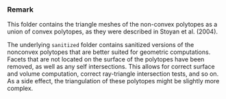 ### Remark
 
This folder contains the triangle meshes of the non-convex polytopes as a union of convex polytopes, as they were described in Stoyan et al. (2004).

The underlying `sanitized` folder contains sanitized versions of the nonconvex polytopes that are better suited for geometric computations.
Facets that are not located on the surface of the polytopes have been removed, as well as any self intersections.
This allows for correct surface and volume computation, correct ray-triangle intersection tests, and so on. As a side effect, the triangulation of these polytopes might be slightly more complex.